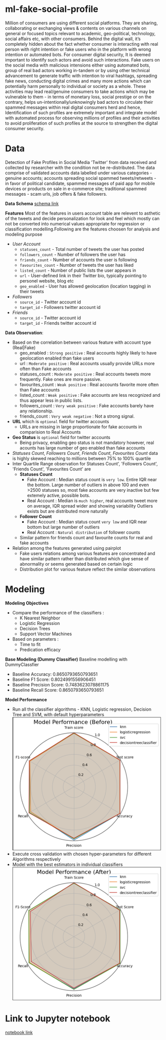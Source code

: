 # ml-fake-social-profile
Million of consumers are using different social platforms. They are sharing, collaborating or exchanging views & contents on various channels on general or focused topics relevant to academic, geo-political, technology, social affairs etc, with other consumers. Behind the digital wall, it’s completely hidden about the fact whether consumer is interacting with real person with right intention or fake users who in the platform with wrong intention or automated bots. For consumer digital security, It is deemed important to identify such actors and avoid such interactions. Fake users on the social media with malicious intensions either using automated bots, group of real bad actors working in-tandem or by using other technical advancement to generate traffic with intention to viral hashtags, spreading fake news, conducting digital crimes and many more actions which can potentially harm personally to individual or society as a whole. These activities may lead real/genuine consumers to take actions which may be vulnerable to them - in terms of monetary loss, social prestige or on the contrary, helps un-intentionally/unknowingly bad actors to circulate their spammed messages within real digital consumers herd and hence, Identification of such profiles are extremely important and integrate model with automated process for observing millions of profiles and their activities to avoid proliferation of such profiles at the source to strengthen the digital consumer security.

# Data
Detection of Fake Profiles in Social Media 'Twitter' from data received and collected by researcher with the condition not be re-distributed. The data comprise of validated accounts data labelled under various categories - 
genuine accounts; accounts spreading social spammed tweets/retweets - in favor of political candidate, spammed 
messages of paid app for mobile devices or products on sale in e-commerce site; traditional spammed messages - scam 
urls, job offers & fake followers.

**Data Schema**
[schema link](https://github.com/vishalnigam/ml-fake-social-profile/blob/main/data/DATA_SCHEMA.txt)

**Features**
Most of the features in users account table are relevent to asthetic of the tweets and decide personalization for look and feel which mostly can not be converted into numerical values appropriate for regression or classification modelling.Following are the features choosen for analysis and modeling purpose
- _User Account_
  - `statuses_count`   - Total number of tweets the user has posted 
  - `followers_count`  - Number of followers the user has
  - `friends_count`    - Number of accounts the user is following
  - `favourites_count` - Number of tweets the user has liked
  - `listed_count`     - Number of public lists the user appears in
  - `url`              - User-defined link in their Twitter bio, typically pointing to personel website, blog etc
  - `geo_enabled`      - User has allowed geolocation (location tagging) in their tweets
- _Followers_
  - `source_id`        - Twitter account id
  - `target_id`        - Followers twitter account id 
- _Friends_
  - `source_id`        - Twitter account id 
  - `target_id`        - Friends twitter account id 

**Data Observation**:
- Based on the correlation between various feature with account type (Real|Fake) 
  - geo_enabled       : `Strong positive`       : Real accounts highly likely to have geolocation enabled than fake users
  - url               : `Moderate positive`     : Real accounts usually provide URLs more often than Fake accounts
  - statuses_count    : `Moderate positive`     : Real accounts tweets more frequently. Fake ones are more passive.
  - favourites_count  : `Weak positive`         : Real accounts favorite more often than Fake accounts
  - listed_count      : `Weak positive`         : Fake accounts are less recognized and thus appear less in public lists.
  - followers_count   : `Very weak positive`    : Fake accounts barely have any relationship.
  - friends_count     : `Very weak negative`    : Not a strong signal.
- __URL__ which is `optional` field for twitter accounts 
  - URLs are missing in large proportionate for fake accounts in comparision to Real Accounts
- __Geo Status__ is `optional` field for twitter accounts                       
  - Being privacy, enabling geo status is not mandatory however, real acounts has large number of geo enabled than fake accounts
- _Statuses Count_, _Followers Count_, _Friends Count_, _Favourites Count_ data is highly skewed reaching to millions
between 75% to 100% quartile
- Inter Quartile Range observation for Statuses Count', 'Followers Count', 'Friends Count', 'Favourites Count' are
  - __Statuses Count__
    - Fake Account : Median status count is `very low`. Entire IQR near the bottom. Large number of outliers in above 100 and even >2500 statuses so, most fake accounts are very inactive but few extemely active, possible bots.
    - Real Account : Median is `much higher`, real accounts tweet more on average, IQR spread wider and showing variability Outliers exists but are distributed more naturally 
  - __Follower Count__ 
    - Fake Account : Median status count `very low` and IQR near bottom but large number of outliers
    - Real Account : `Natural distribution` of follower counts
  - Similar pattern for friends count and favourite counts for real and fake accounts
- Relation among the features generated using pairplot
  - Fake users relations among various features are concentrated and have similar pattern rather than distributed which give sense of abnormality or seems generated based on certain logic
  - Distribution plot for various feature reflect the similar observations

# Modeling
**Modeling Objectives**
- Compare the performance of the classifiers :
  - K Nearest Neighbor
  - Logistic Regression
  - Decision Trees
  - Support Vector Machines
- Based on parameters :
  - Time to fit
  - Predication efficacy

**Base Modeling (Dummy Classifier)**
Baseline modelling with DummyClassfier 
- Baseline Accuracy:        0.8650793650793651
- Baseline F1 Score:        0.8024991556906451
- Baseline Precision Score: 0.7483623078861175
- Baseline Recall Score:    0.8650793650793651

**Model Performance**
- Run all the classifier algorithms - KNN, Logistic regression, Decision Tree and SVM, with default hyperparameters
 ![Model Performance - Before](<images/model-performance-before.png>)
- Execute cross validation with chosen hyper-parameters for different Algorithms respectively
- Model with the best estimators in individual classifiers 
 ![Model Performance - After](<images/model-performance-after.png>)


# Link to Jupyter notebook
[notebook link](https://github.com/vishalnigam/ml-fake-social-profile/blob/main/user-account.ipynb)